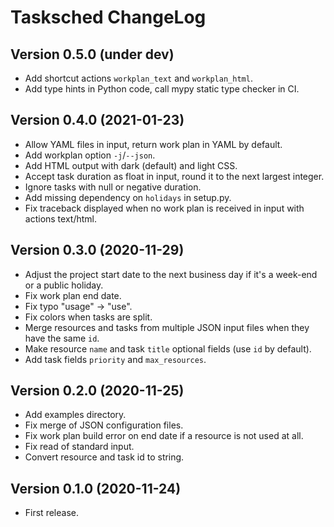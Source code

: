 # Tasksched ChangeLog

## Version 0.5.0 (under dev)

- Add shortcut actions `workplan_text` and `workplan_html`.
- Add type hints in Python code, call mypy static type checker in CI.

## Version 0.4.0 (2021-01-23)

- Allow YAML files in input, return work plan in YAML by default.
- Add workplan option `-j`/`--json`.
- Add HTML output with dark (default) and light CSS.
- Accept task duration as float in input, round it to the next largest integer.
- Ignore tasks with null or negative duration.
- Add missing dependency on `holidays` in setup.py.
- Fix traceback displayed when no work plan is received in input with actions text/html.

## Version 0.3.0 (2020-11-29)

- Adjust the project start date to the next business day if it's a week-end or a public holiday.
- Fix work plan end date.
- Fix typo "usage" -> "use".
- Fix colors when tasks are split.
- Merge resources and tasks from multiple JSON input files when they have the same `id`.
- Make resource `name` and task `title` optional fields (use `id` by default).
- Add task fields `priority` and `max_resources`.

## Version 0.2.0 (2020-11-25)

- Add examples directory.
- Fix merge of JSON configuration files.
- Fix work plan build error on end date if a resource is not used at all.
- Fix read of standard input.
- Convert resource and task id to string.

## Version 0.1.0 (2020-11-24)

- First release.
